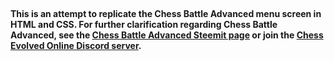 &nbsp;

**This is an attempt to replicate the Chess Battle Advanced menu screen in HTML and CSS.
For further clarification regarding Chess Battle Advanced, see the [Chess Battle Advanced Steemit page](https://steemit.com/hive-135459/@vro29-34k/welcome-to-chess-battle-advanced) or join the [Chess Evolved Online Discord server](https://discord.gg/yFgQNeW).**
&nbsp;
